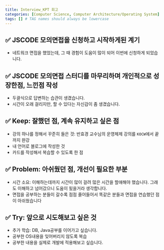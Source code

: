 ```yaml
---
title: Interview_KPT 회고
categories: [Computer Science, Computer Architecture/Operating System]
tags: [] # TAG names should always be lowercase
---
```


## ✅ JSCODE 모의면접을 신청하고 시작하게된 계기

- 네트워크 면접을 했었는데, 그 때 경험이 도움이 많이 되어 이번에 신청하게 되었습니다.

## ✅ JSCODE 모의면접 스터디를 마무리하며 개인적으로 성장한점, 느낀점 작성

- 두괄식으로 답변하는 습관이 생겼습니다.
- 시간이 오래 걸리지만, 할 수 있다는 자신감이 좀 생겼습니다.

## ✅ Keep: 잘했던 점, 계속 유지하고 싶은 점

- 강의 하나를 정해서 꾸준히 들은 것: 반효경 교수님의 운영체제 강의를 `KOCW`에서 끝까지 완강
- 내 언어로 블로그에 작성한 것
- 카드를 작성해서 복습할 수 있도록 한 점

## ✅ Problem: 아쉬웠던 점, 개선이 필요한 부분

- 시간 소요: 이해하는데까지 시간이 많이 걸려 많은 시간을 할애해야 했습니다. 그래도 이해하고 넘어갔으니 도움이 됬을거라 생각합니다.
- 면접을 공부하는 분들이 갈수록 점점 줄어들어서 똑같은 분들과 면접을 연습했던 점이 아쉬웠습니다

## ✅ Try: 앞으로 시도해보고 싶은 것

- 추가 학습: DB, Java공부를 이어가고 싶습니다.
- 공부한 OS내용을 잊어버리지 않도록 복습
- 공부한 내용을 실제로 개발에 적용해보고 싶습니다.
